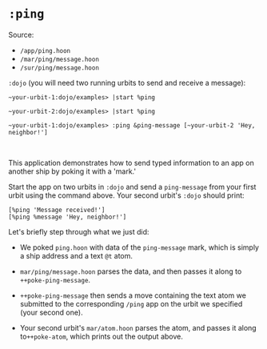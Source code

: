 # `:ping`

Source:

-   `/app/ping.hoon`
-   `/mar/ping/message.hoon`
-   `/sur/ping/message.hoon`

`:dojo` (you will need two running urbits to send and receive a message):

    ~your-urbit-1:dojo/examples> |start %ping

    ~your-urbit-2:dojo/examples> |start %ping

    ~your-urbit-1:dojo/examples> :ping &ping-message [~your-urbit-2 'Hey, neighbor!']

<br />

This application demonstrates how to send typed information to an app on another
ship by poking it with a 'mark.'

Start the app on two urbits in `:dojo` and send a `ping-message` from your first
urbit using the command above. Your second urbit's `:dojo` should print:

    [%ping 'Message received!']
    [%ping %message 'Hey, neighbor!']

Let's briefly step through what we just did:

-   We poked `ping.hoon` with data of the `ping-message` mark, which is simply a
    ship address and a text `@t` atom.

-   `mar/ping/message.hoon` parses the data, and then passes it along to
    `++poke-ping-message`.

-   `++poke-ping-message` then sends a move containing the text atom we
    submitted to the corresponding `/ping` app on the urbit we specified (your
    second one).

-   Your second urbit's `mar/atom.hoon` parses the atom, and passes it along
    to`++poke-atom`, which prints out the output above.
